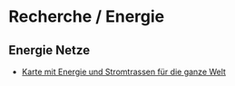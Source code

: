 # Recherche / Energie

## Energie Netze
+ [Karte mit Energie und Stromtrassen für die ganze Welt](https://openinframap.org/#2/26/12)
